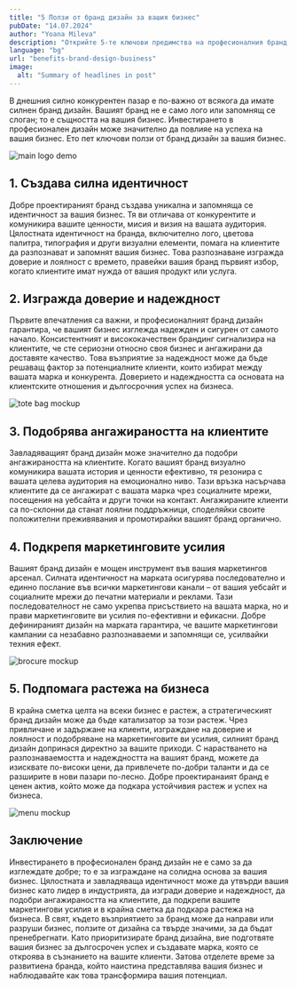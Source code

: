 ```yaml
---
title: "5 Ползи от бранд дизайн за вашия бизнес"
pubDate: "14.07.2024"
author: "Yoana Mileva"
description: "Открийте 5-те ключови предимства на професионалния бранд дизайн за вашия бизнес. Научете как силната идентичност на бранда може да подобри доверието, ангажираността на клиентите и да засили растежа на бизнеса."
language: "bg"
url: "benefits-brand-design-business"
image:
  alt: "Summary of headlines in post"
---
```


В днешния силно конкурентен пазар е по-важно от всякога да имате силнен бранд дизайн. Вашият бранд не е само лого или запомнящ се слоган; то е същността на вашия бизнес. Инвестирането в професионален дизайн може значително да повлияе на успеха на вашия бизнес. Ето пет ключови ползи от бранд дизайн за вашия бизнес.

![main logo demo](/blog/benefits-brand-design-business/main.png)


## 1. Създава силна идентичност
Добре проектираният бранд създава уникална и запомняща се идентичност за вашия бизнес. Тя ви отличава от конкурентите и комуникира вашите ценности, мисия и визия на вашата аудитория. Цялостната идентичност на бранда, включително лого, цветова палитра, типография и други визуални елементи, помага на клиентите да разпознават и запомнят вашия бизнес. Това разпознаване изгражда доверие и лоялност с времето, правейки вашия бранд първият избор, когато клиентите имат нужда от вашия продукт или услуга.
## 2. Изгражда доверие и надеждност
Първите впечатления са важни, и професионалният бранд дизайн  гарантира, че вашият бизнес изглежда надежден и сигурен от самото начало. Консистентният и висококачествен брандинг сигнализира на клиентите, че сте сериозни относно своя бизнес и ангажирани да доставяте качество. Това възприятие за надеждност може да бъде решаващ фактор за потенциалните клиенти, които избират между вашата марка и конкурента. Доверието и надеждността са основата на клиентските отношения и дългосрочния успех на бизнеса.

![tote bag mockup](/blog/benefits-brand-design-business/tote.png)

## 3. Подобрява ангажираността на клиентите
Завладяващият бранд дизайн може значително да подобри ангажираността на клиентите. Когато вашият бранд визуално комуникира вашата история и ценности ефективно, тя резонира с вашата целева аудитория на емоционално ниво. Тази връзка насърчава клиентите да се ангажират с вашата марка чрез социалните мрежи, посещения на уебсайта и други точки на контакт. Ангажираните клиенти са по-склонни да станат лоялни поддръжници, споделяйки своите положителни преживявания и промотирайки вашият бранд органично.
## 4. Подкрепя маркетинговите усилия
Вашият бранд дизайн е мощен инструмент във вашия маркетингов арсенал. Силната идентичност на марката осигурява последователно и единно послание във всички маркетингови канали – от вашия уебсайт и социалните мрежи до печатни материали и реклами. Тази последователност не само укрепва присъствието на вашата марка, но и прави маркетинговите ви усилия по-ефективни и ефикасни. Добре дефинираният дизайн на марката гарантира, че вашите маркетингови кампании са незабавно разпознаваеми и запомнящи се, усилвайки техния ефект.

![brocure mockup](/blog/benefits-brand-design-business/brochure.png)

## 5. Подпомага растежа на бизнеса
В крайна сметка целта на всеки бизнес е растеж, а стратегическият бранд дизайн може да бъде катализатор за този растеж. Чрез привличане и задържане на клиенти, изграждане на доверие и лоялност и подобряване на маркетинговите ви усилия, силният бранд дизайн допринася директно за вашите приходи. С нарастването на разпознаваемостта и надеждността на вашият бранд, можете да изисквате по-високи цени, да привлечете по-добри таланти и да се разширите в нови пазари по-лесно. Добре проектиранаият бранд  е ценен актив, който може да подкара устойчивия растеж и успех на бизнеса.

![menu mockup](/blog/benefits-brand-design-business/menu.png)

## Заключение
Инвестирането в професионален бранд дизайн не е само за да изглеждате добре; то е за изграждане на солидна основа за вашия бизнес. Цялостната и завладяваща идентичност може да утвърди вашия бизнес като лидер в индустрията, да изгради доверие и надеждност, да подобри ангажираността на клиентите, да подкрепи вашите маркетингови усилия и в крайна сметка да подкара растежа на бизнеса.
В свят, където възприятието за бранд може да направи или разруши бизнес, ползите от дизайна са твърде значими, за да бъдат пренебрегнати. Като приоритизирате бранд дизайна, вие подготвяте вашия бизнес за дългосрочен успех и създавате марка, която се откроява в съзнанието на вашите клиенти. Затова отделете време за развитиена бранда, който наистина представлява вашия бизнес и наблюдавайте как това трансформира вашия потенциал. 

